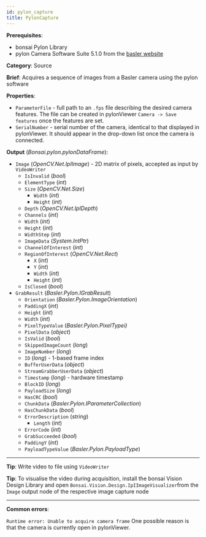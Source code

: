 ```yaml
---
id: pylon_capture
title: PylonCapture
---
```


**Prerequisites**:
-   bonsai Pylon Library
-   pylon Camera Software Suite 5.1.0 from the [basler
    website](https://www.baslerweb.com/en/sales-support/downloads/software-downloads/)

**Category**: Source

**Brief**: Acquires a sequence of images from a Basler camera using the pylon software

**Properties**:
-   `ParameterFile` - full path to an `.fps` file describing the desired camera features. The file can be created in pylonViewer `Camera -> Save features` once the features are set.
-   `SerialNumber` - serial number of the camera, identical to that displayed in pylonViewer. It should appear in the drop-down list once the camera is connected.

**Output** (*Bonsai.pylon.pylonDataFrame*):
-   `Image` (*OpenCV.Net.IpIImage*) - 2D matrix of pixels, accepted as
    input by `VideoWriter`
    -   `IsInvalid` (*bool*)
    -   `ElementType` (*int*)
    -   `Size` (*OpenCV.Net.Size*)
        -   `Width` (*int*)
        -   `Height` (*int*)
    -   `Depth` (*OpenCV.Net.IpIDepth*)
    -   `Channels` (*int*)
    -   `Width` (*int*)
    -   `Height` (*int*)
    -   `WidthStep` (*int*)
    -   `ImageData` (*System.IntPtr*)
    -   `ChannelOfInterest` (*int*)
    -   `RegionOfInterest` (*OpenCV.Net.Rect*)
        -   `X` (*int*)
        -   `Y` (*int*)
        -   `Width` (*int*)
        -   `Height` (*int*)
    -   `IsClosed` (*bool*)
-   `GrabResult` (*Basler.Pylon.IGrabResult*)
    -   `Orientation` (*Basler.Pylon.ImageOrientation*)
    -   `PaddingX` (*int*)
    -   `Height` (*int*)
    -   `Width` (*int*)
    -   `PixelTypeValue` (*Basler.Pylon.PixelTypei)*
    -   `PixelData` (*object*)
    -   `IsValid` (*bool*)
    -   `SkippedImageCount` (*long*)
    -   `ImageNumber` (*long*)
    -   `ID` (*long*) - 1-based frame index
    -   `BufferUserData` (*object*)
    -   `StreamGrabberUserData` (*object*)
    -   `Timestamp` (*long*) - hardware timestamp
    -   `BlockID` (*long*)
    -   `PayloadSize` (*long*)
    -   `HasCRC` (*bool*)
    -   `ChunkData` (*Basler.Pylon.IParameterCollection*)
    -   `HasChunkData` (*bool*)
    -   `ErrorDescription` (*string*)
        -   `Length` (*int*)
    -   `ErrorCode` (*int*)
    -   `GrabSucceeded` (*bool*)
    -   `PaddingY` (*int*)
    -   `PayloadTypeValue` (*Basler.Pylon.PayloadType*)

---

**Tip**: Write video to file using `VideoWriter`

**Tip**: To visualise the video during acquisition, install the bonsai Vision Design Library and open `Bonsai.Vision.Design.IpIImageVisualizer`from the `Image` output node of the respective image capture node

---

**Common errors**:

`Runtime error: Unable to acquire camera frame`
One possible reason is that the camera is currently open in pylonViewer.
